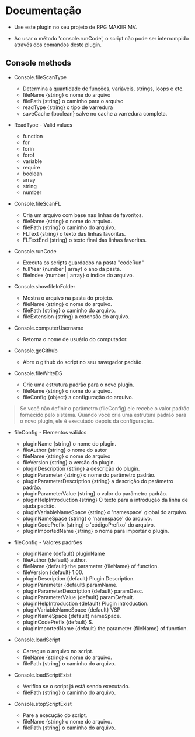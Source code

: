# Documentação

- Use este plugin no seu projeto de RPG MAKER MV.

- Ao usar o método 'console.runCode', o script não pode ser interrompido através dos comandos deste plugin.

## Console methods

- Console.fileScanType
  - Determina a quantidade de funções, variáveis, strings, loops e etc.
  - fileName {string} o nome do arquivo
  - filePath {string} o caminho para o arquivo
  - readType {string} o tipo de varredura
  - saveCache {boolean} salve no cache a varredura completa.

- ReadTyoe - Valid values
    - function
    - for
    - forin
    - forof
    - variable
    - require
    - boolean
    - array
    - string
    - number

- Console.fileScanFL
    - Cria um arquivo com base nas linhas de favoritos.
    - fileName {string} o nome do arquivo.
    - filePath {string} o caminho do arquivo.
    - FLText {string} o texto das linhas favoritas.
    - FLTextEnd {string} o texto final das linhas favoritas.

- Console.runCode
    - Executa os scripts guardados na pasta "codeRun"
    - fullYear {number | array} o ano da pasta.
    - fileIndex {number | array} o índice do arquivo.

- Console.showfileInFolder
    - Mostra o arquivo na pasta do projeto.
    - fileName {string} o nome do arquivo.
    - filePath {string} o caminho do arquivo.
    - fileExtension {string} a extensão do arquivo.

- Console.computerUsername
    - Retorna o nome de usuário do computador.

- Console.goGithub
    - Abre o github do script no seu navegador padrão.

- Console.fileWriteDS
    - Crie uma estrutura padrão para o novo plugin.
    - fileName {string} o nome do arquivo.
    - fileConfig {object} a configuração do arquivo.

> Se você não definir o parâmetro (fileConfig) ele recebe o valor padrão fornecido pelo sistema. Quando você cria uma estrutura padrão para o novo plugin, ele é executado depois da configuração.

- fileConfig - Elementos válidos
    - pluginName {string} o nome do plugin.
    - fileAuthor {string} o nome do autor
    - fileName {string} o nome do arquivo
    - fileVersion {string} a versão do plugin.
    - pluginDescription {string} a descrição do plugin.
    - pluginParameter {string} o nome do parâmetro padrão.
    - pluginParameterDescription {string} a descrição do parâmetro padrão.
    - pluginParameterValue {string} o valor do parâmetro padrão.
    - pluginHelpIntroduction {string} O texto para a introdução da linha de ajuda padrão.
    - pluginVariableNameSpace {string} o 'namespace' global do arquivo.
    - pluginNameSpace {string} o 'namespace' do arquivo.
    - pluginCodePrefix {string} o 'códigoPrefixo' do arquivo.
    - pluginImportedName {string} o nome para importar o plugin.

- fileConfig - Valores padrões
    - pluginName {default} pluginName
    - fileAuthor {default} author.
    - fileName {default} the parameter {fileName} of function.
    - fileVersion {default} 1.00.
    - pluginDescription {default} Plugin Description.
    - pluginParameter {default} paramName.
    - pluginParameterDescription {default} paramDesc.
    - pluginParameterValue {default} paramDefault.
    - pluginHelpIntroduction {default} Plugin introduction.
    - pluginVariableNameSpace {default} VSP
    - pluginNameSpace {default} nameSpace.
    - pluginCodePrefix {default} $.
    - pluginImportedName {default} the parameter {fileName} of function.

- Console.loadScript
    - Carregue o arquivo no script.
    - fileName {string} o nome do arquivo.
    - filePath {string} o caminho do arquivo.

- Console.loadScriptExist
    - Verifica se o script já está sendo executado.
    - filePath {string} o caminho do arquivo.

- Console.stopScriptExist
    - Pare a execução do script.
    - fileName {string} o nome do arquivo.
    - filePath {string} o caminho do arquivo.